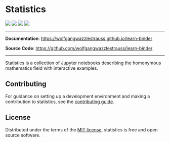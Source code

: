 # Statistics

[![](https://mybinder.org/badge_logo.svg)](https://mybinder.org/v2/gh/wolfgangwazzlestrauss/learn-binder/master?urlpath=lab)
![](https://img.shields.io/badge/code%20style-black-000000.svg)
![](https://img.shields.io/github/repo-size/wolfgangwazzlestrauss/learn-binder)
![](https://img.shields.io/github/license/wolfgangwazzlestrauss/learn-binder)

---

**Documentation**: https://wolfgangwazzlestrauss.github.io/learn-binder

**Source Code**: https://github.com/wolfgangwazzlestrauss/learn-binder

---

Statistics is a collection of Jupyter notebooks describing the homonymous
mathematics field with interactive examples.

## Contributing

For guidance on setting up a development environment and making a contribution
to statistics, see the [contributing guide](CONTRIBUTING.md).

## License

Distributed under the terms of the [MIT license](LICENSE.md), statistics is free
and open source software.
